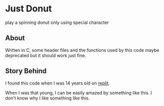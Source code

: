 # Just Donut
play a spinning donut only using special character

## About
Written in C, some header files and the functions used by this code maybe deprecated but it should work just fine.

## Story Behind
I found this code when I was 14 years old on [replit][replit-url].

<p>
  When I was that young, I can be easily amazed by something like this. I don't know why I like something like this.
</p>

[replit-url]:https://replit.com/
